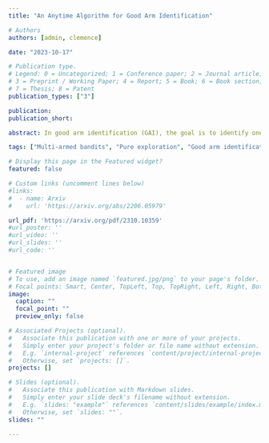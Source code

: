 ```yaml
---
title: "An Anytime Algorithm for Good Arm Identification"

# Authors
authors: [admin, clemence]

date: "2023-10-17"

# Publication type.
# Legend: 0 = Uncategorized; 1 = Conference paper; 2 = Journal article;
# 3 = Preprint / Working Paper; 4 = Report; 5 = Book; 6 = Book section;
# 7 = Thesis; 8 = Patent
publication_types: ["3"]

publication: 
publication_short: 

abstract: In good arm identification (GAI), the goal is to identify one arm whose average performance exceeds a given threshold, referred to as good arm, if it exists. Few works have studied GAI in the fixed-budget setting, when the sampling budget is fixed beforehand, or the anytime setting, when a recommendation can be asked at any time. We propose APGAI, an anytime and parameter-free sampling rule for GAI in stochastic bandits. APGAI can be straightforwardly used in fixed-confidence and fixed-budget settings. First, we derive upper bounds on its probability of error at any time. They show that adaptive strategies are more efficient in detecting the absence of good arms than uniform sampling. Second, when APGAI is combined with a stopping rule, we prove upper bounds on the expected sampling complexity, holding at any confidence level. Finally, we show good empirical performance of APGAI on synthetic and real-world data. Our work offers an extensive overview of the GAI problem in all settings.

tags: ["Multi-armed bandits", "Pure exploration", "Good arm identification", "Anytime"]

# Display this page in the Featured widget?
featured: false

# Custom links (uncomment lines below)
#links:
#  - name: Arxiv
#    url: 'https://arxiv.org/abs/2206.05979'

url_pdf: 'https://arxiv.org/pdf/2310.10359'
#url_poster: ''
#url_video: ''
#url_slides: ''
#url_code: ''


# Featured image
# To use, add an image named `featured.jpg/png` to your page's folder. 
# Focal points: Smart, Center, TopLeft, Top, TopRight, Left, Right, BottomLeft, Bottom, BottomRight.
image:
  caption: ""
  focal_point: ""
  preview_only: false

# Associated Projects (optional).
#   Associate this publication with one or more of your projects.
#   Simply enter your project's folder or file name without extension.
#   E.g. `internal-project` references `content/project/internal-project/index.md`.
#   Otherwise, set `projects: []`.
projects: []

# Slides (optional).
#   Associate this publication with Markdown slides.
#   Simply enter your slide deck's filename without extension.
#   E.g. `slides: "example"` references `content/slides/example/index.md`.
#   Otherwise, set `slides: ""`.
slides: ""

---
```

